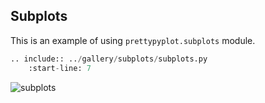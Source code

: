 ## Subplots

This is an example of using `prettypyplot.subplots` module.

```python
.. include:: ../gallery/subplots/subplots.py
    :start-line: 7
```

![subplots](gallery/subplots/subplots_8figs.png)
